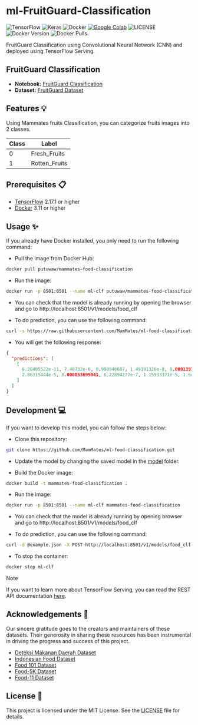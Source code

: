 # ml-FruitGuard-Classification

![TensorFlow](https://img.shields.io/badge/TensorFlow-%23FF6F00.svg?style=for-the-badge&logo=TensorFlow&logoColor=white)
![Keras](https://img.shields.io/badge/Keras-%23D00000.svg?style=for-the-badge&logo=Keras&logoColor=white)
![Docker](https://img.shields.io/badge/docker-%230db7ed.svg?style=for-the-badge&logo=docker&logoColor=white)
[![Google Colab](https://img.shields.io/badge/open_in_colab-blue?style=for-the-badge&logo=googlecolab&color=blue&labelColor=525252)](https://colab.research.google.com/github/MamMates/ml-food-classification/blob/main/MamMates_Food_Classification.ipynb)
![LICENSE](https://img.shields.io/github/license/MamMates/ml-food-classification?style=for-the-badge)
![Docker Version](https://img.shields.io/docker/v/putuwaw/mammates-food-classification/latest?style=for-the-badge)
![Docker Pulls](https://img.shields.io/docker/pulls/putuwaw/mammates-food-classification?style=for-the-badge)

FruitGuard Classification using Convolutional Neural Network (CNN) and deployed using TensorFlow Serving.

## FruitGuard Classification

- **Notebook:** [FruitGuard Classification](https://colab.research.google.com/drive/1eWbNPGPvpQmxhaxegwuJDD2fQsf2C3ka?usp=sharing)
- **Dataset:** [FruitGuard Dataset](https://drive.google.com/file/d/16YAwpBp0thfyoHIQLi_s6dOTVSCJpGwf/view?usp=sharing)

## Features 💡

Using Mammates fruits Classification, you can categorize fruits images into 2 classes.

| Class | Label        |
| ----- | ------------ |
| 0     | Fresh_Fruits  |
| 1     | Rotten_Fruits |

## Prerequisites 📋

- [TensorFlow](https://www.tensorflow.org/) 2.17.1 or higher
- [Docker](https://www.docker.com/) 3.11 or higher

## Usage ✨

If you already have Docker installed, you only need to run the following command:

- Pull the image from Docker Hub:

```bash
docker pull putuwaw/mammates-food-classification
```

- Run the image:

```bash
docker run -p 8501:8501 --name ml-clf putuwaw/mammates-food-classification
```

- You can check that the model is already running by opening the browser and go to http://localhost:8501/v1/models/food_clf

- To do prediction, you can use the following command:

```bash
curl -s https://raw.githubusercontent.com/MamMates/ml-food-classification/main/example.json | curl -X POST -d @- http://localhost:8501/v1/models/food_clf:predict
```

- You will get the following response:

```json
{
  "predictions": [
    [
      6.28405522e-11, 7.40732e-6, 0.998946607, 1.49191326e-8, 0.000139753625,
      2.86315444e-5, 0.000863699941, 6.22894277e-7, 1.15933371e-5, 1.64414064e-6
    ]
  ]
}
```

## Development 💻

If you want to develop this model, you can follow the steps below:

- Clone this repository:

```bash
git clone https://github.com/MamMates/ml-food-classification.git
```

- Update the model by changing the saved model in the [model](model/) folder.

- Build the Docker image:

```bash
docker build -t mammates-food-classification .
```

- Run the image:

```bash
docker run -p 8501:8501 --name ml-clf mammates-food-classification
```

- You can check that the model is already running by opening browser and go to http://localhost:8501/v1/models/food_clf

- To do prediction, you can use the following command:

```bash
curl -d @example.json -X POST http://localhost:8501/v1/models/food_clf:predict
```

- To stop the container:

```bash
docker stop ml-clf
```

> [!NOTE]  
> If you want to learn more about TensorFlow Serving, you can read the REST API documentation [here](https://www.tensorflow.org/tfx/serving/api_rest).

## Acknowledgements 🙏

Our sincere gratitude goes to the creators and maintainers of these datasets. Their generosity in sharing these resources has been instrumental in driving the progress and success of this project.

- [Deteksi Makanan Daerah Dataset](https://universe.roboflow.com/fusion-qvvyj)
- [Indonesian Food Dataset](https://universe.roboflow.com/bangkit)
- [Food 101 Dataset](https://www.kaggle.com/datasets/dansbecker/food-101)
- [Food-5K Dataset](https://www.epfl.ch/labs/mmspg/downloads/food-image-datasets/)
- [Food-11 Dataset](https://www.kaggle.com/datasets/trolukovich/food11-image-dataset)

## License 📝

This project is licensed under the MIT License. See the [LICENSE](LICENSE) file for details.
